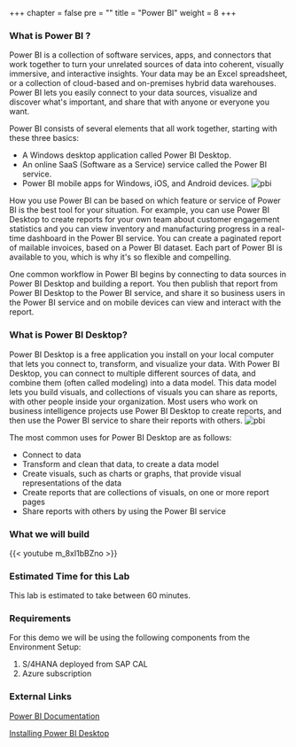 +++
chapter = false
pre = "<b></b>"
title = "Power BI"
weight = 8
+++
### What is Power BI ? 

Power BI is a collection of software services, apps, and connectors that work together to turn your unrelated sources of data into coherent, visually immersive, and interactive insights. Your data may be an Excel spreadsheet, or a collection of cloud-based and on-premises hybrid data warehouses. Power BI lets you easily connect to your data sources, visualize and discover what's important, and share that with anyone or everyone you want.

Power BI consists of several elements that all work together, starting with these three basics:
- A Windows desktop application called Power BI Desktop.
- An online SaaS (Software as a Service) service called the Power BI service.
- Power BI mobile apps for Windows, iOS, and Android devices.
![pbi](/images/pbi-sample1.png)

How you use Power BI can be based on which feature or service of Power BI is the best tool for your situation. For example, you can use Power BI Desktop to create reports for your own team about customer engagement statistics and you can view inventory and manufacturing progress in a real-time dashboard in the Power BI service. You can create a paginated report of mailable invoices, based on a Power BI dataset. Each part of Power BI is available to you, which is why it's so flexible and compelling.

One common workflow in Power BI begins by connecting to data sources in Power BI Desktop and building a report. You then publish that report from Power BI Desktop to the Power BI service, and share it so business users in the Power BI service and on mobile devices can view and interact with the report.

### What is Power BI Desktop?
Power BI Desktop is a free application you install on your local computer that lets you connect to, transform, and visualize your data. With Power BI Desktop, you can connect to multiple different sources of data, and combine them (often called modeling) into a data model. This data model lets you build visuals, and collections of visuals you can share as reports, with other people inside your organization. Most users who work on business intelligence projects use Power BI Desktop to create reports, and then use the Power BI service to share their reports with others.
![pbi](/images/pbi-sample2.png)

The most common uses for Power BI Desktop are as follows:
- Connect to data
- Transform and clean that data, to create a data model
- Create visuals, such as charts or graphs, that provide visual representations of the data
- Create reports that are collections of visuals, on one or more report pages
- Share reports with others by using the Power BI service

### What we will build

{{< youtube m_8xI1bBZno >}}

### Estimated Time for this Lab

This lab is estimated to take between 60 minutes. 

### Requirements

For this demo we will be using the following components from the Environment Setup: 

1. S/4HANA deployed from SAP CAL
2. Azure subscription   

### External Links

[Power BI Documentation](https://docs.microsoft.com/en-us/power-bi/)

[Installing Power BI Desktop](https://docs.microsoft.com/en-us/power-bi/fundamentals/desktop-get-the-desktop)
